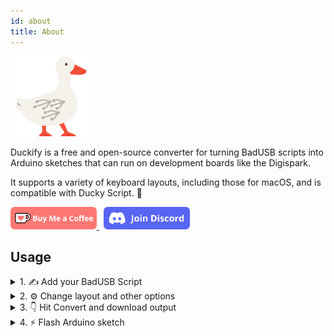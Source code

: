 ```yaml
---
id: about
title: About
---
```


<img src='/logo512.png' width='128px' alt='Duckify Logo'/>

Duckify is a free and open-source converter for turning BadUSB scripts into Arduino sketches that can run on development boards like the Digispark.

It supports a variety of keyboard layouts, including those for macOS, and is compatible with Ducky Script. 🚀

<a href='https://ko-fi.com/G2G75FA4V' target='_blank'>
    <img height='36' style={{border:0,height:'36px'}} src='/img/kofi_button.png' border='0' alt='Buy Me a Coffee at ko-fi.com' />
</a>
&nbsp;
<a href='https://discord.com/invite/238wu8g'>
<img height='36' style={{border:0,height:'36px'}} src='/img/discord_button.png' alt='Discord Server button'/>
</a>

## Usage

<details>
  <summary>1. ✍️ Add your BadUSB Script</summary>
  <div>
    <img src='/img/Duckify_1_BadUSB_Script.jpg' alt='Duckify Usage Adding BadUSB Script'/>
    <p>
    Paste your BadUSB script into the text area on the left.
    The scripting language is compatible to Ducky Script. You can find a complete reference at <a href='/docs/scripting/basics'>Scripting</a>.
    </p>
  </div>
</details>

<details>
  <summary>2. ⚙️ Change layout and other options</summary>
  <div>
    <img src='/img/Duckify_2_Settings.jpg' alt='Duckify Usage Chaning settings'/>
    <p>
    At the bottom, you can set the keyboard layout according to the target computer. 
    Over 30 different layouts are available for both macOS and Windows.
    You can also give the script a name, which will be used as the filename if you download your script.
    </p>
  </div>
</details>

<details>
  <summary>3. 👇 Hit Convert and download output</summary>
  <div>
    <img src='/img/Duckify_3_Convert_Download.jpg' alt='Duckify Usage Converting'/>
    <p>
    After clicking Convert, the Arduino code appears in the right text area.
    A notification tells you if the conversion was successful or errors occurred.
    You can copy the generated output or download it to open it in Arduino IDE.
    </p>
  </div>
</details>

<details>
  <summary>4. ⚡ Flash Arduino sketch</summary>
  <div>
    <img src='/img/Duckify_4_Arduino.jpg' alt='Duckify Usage Flashing in Arduino'/>
    <p>
    Open the downloaded sketch and open it in Arduino IDE. Make sure you selected your board and hit upload.
    For a more detailed tutorial, see <a href='/docs/digispark/basics'>Digispark Basics</a>.
    </p>
  </div>
</details>

